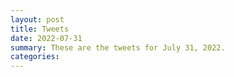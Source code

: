 ```yaml
---
layout: post
title: Tweets
date: 2022-07-31
summary: These are the tweets for July 31, 2022.
categories:
---
```



